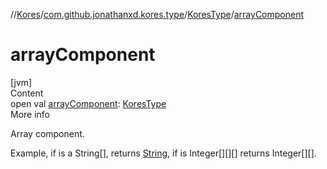 //[Kores](../../index.md)/[com.github.jonathanxd.kores.type](../index.md)/[KoresType](index.md)/[arrayComponent](array-component.md)



# arrayComponent  
[jvm]  
Content  
open val [arrayComponent](array-component.md): [KoresType](index.md)  
More info  


Array component.



Example, if is a String[], returns [String](https://kotlinlang.org/api/latest/jvm/stdlib/kotlin/-string/index.html), if is Integer[][][] returns Integer[][].

  



